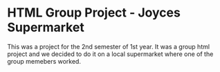 # HTML Group Project - Joyces Supermarket
This was a project for the 2nd semester of 1st year. It was a group html project and we decided to do it on a local supermarket where one of the group memebers worked.


